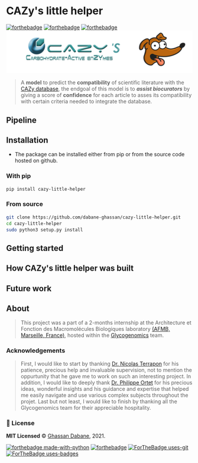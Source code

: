 # CAZy's little helper

<!-- 
![PyPI - Python Version](https://img.shields.io/pypi/pyversions/dnazip-bioinfo?color=green)
![PyPI](https://img.shields.io/pypi/v/dnazip-bioinfo?color=green)
-->
[![forthebadge](https://forthebadge.com/images/badges/open-source.svg)](https://forthebadge.com)
[![forthebadge](https://forthebadge.com/images/badges/reading-6th-grade-level.svg)](https://forthebadge.com)
[![forthebadge](https://forthebadge.com/images/badges/powered-by-black-magic.svg)](https://forthebadge.com)
![package graphix](images/graphix.png)

> A **model** to predict the **compatibility** of scientific literature with the [CAZy database](http://www.cazy.org/), the endgoal of this model is to ***assist biocurators*** by giving a score of **confidence** for each article to asses its compatibility with certain criteria needed to integrate the database.

## Pipeline

## Installation

- The package can be installed either from pip or from the source code hosted on github.

### With pip

```bash
pip install cazy-little-helper
```

### From source

```bash
git clone https://github.com/dabane-ghassan/cazy-little-helper.git
cd cazy-little-helper
sudo python3 setup.py install
```

## Getting started

## How CAZy's little helper was built

## Future work

## About

> This project was a part of a 2-months internship at the Architecture et Fonction des Macromolécules Biologiques laboratory [(AFMB, Marseille, France)](http://www.afmb.univ-mrs.fr/), hosted within the [Glycogenomics](http://www.afmb.univ-mrs.fr/glycogenomique,39) team.

### Acknowledgements

> First, I would like to start by thanking [Dr. Nicolas Terrapon](http://www.afmb.univ-mrs.fr/Nicolas-Terrapon?lang=fr) for his patience, precious help and invaluable supervision, not to mention the oppurtunity that he gave me to work on such an interesting project. In addition, I would like to deeply thank [Dr. Philippe Ortet](https://www.linkedin.com/in/philippe-ortet-23759a7b/?originalSubdomain=fr) for his precious ideas, wonderful insights and his guidance and expertise that helped me easily navigate and use various complex subjects throughout the projet. Last but not least, I would like to finish by thanking all the Glycogenomics team for their appreciable hospitality.

### :scroll: License 
**MIT Licensed** © [Ghassan Dabane](https://github.com/dabane-ghassan), 2021.

[![forthebadge made-with-python](http://ForTheBadge.com/images/badges/made-with-python.svg)](https://www.python.org/)
[![forthebadge](https://forthebadge.com/images/badges/made-with-markdown.svg)](https://forthebadge.com)
[![ForTheBadge uses-git](http://ForTheBadge.com/images/badges/uses-git.svg)](https://GitHub.com/)
[![ForTheBadge uses-badges](http://ForTheBadge.com/images/badges/uses-badges.svg)](http://ForTheBadge.com)
